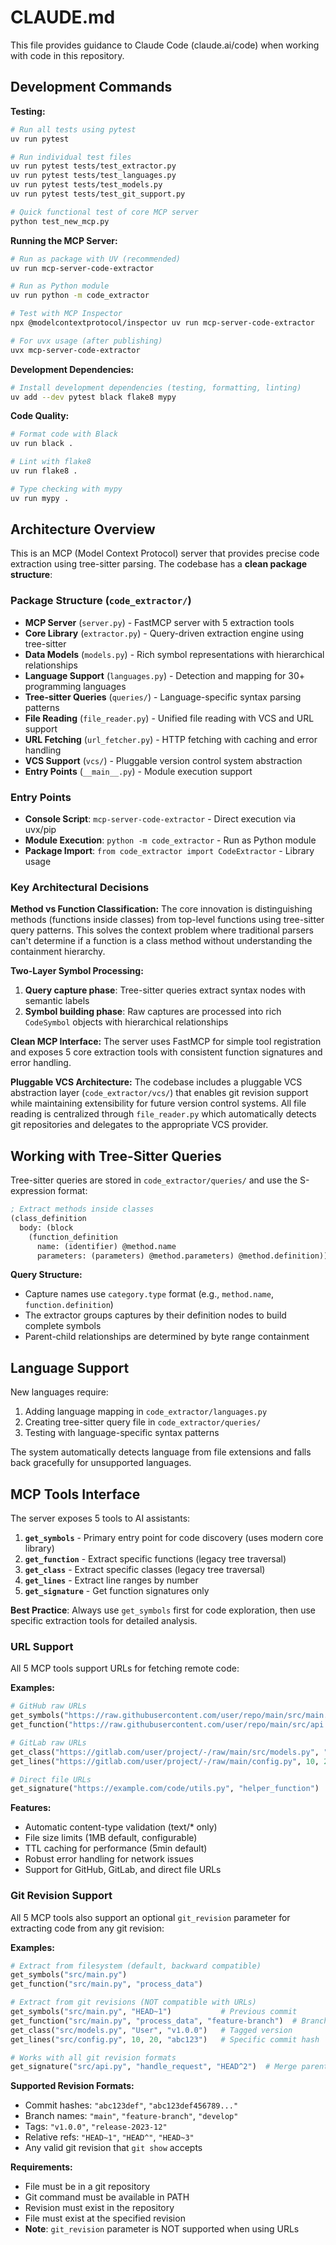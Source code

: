 # CLAUDE.md

This file provides guidance to Claude Code (claude.ai/code) when working with code in this repository.

## Development Commands

**Testing:**
```bash
# Run all tests using pytest
uv run pytest

# Run individual test files  
uv run pytest tests/test_extractor.py
uv run pytest tests/test_languages.py
uv run pytest tests/test_models.py
uv run pytest tests/test_git_support.py

# Quick functional test of core MCP server
python test_new_mcp.py
```

**Running the MCP Server:**
```bash
# Run as package with UV (recommended)
uv run mcp-server-code-extractor

# Run as Python module
uv run python -m code_extractor

# Test with MCP Inspector
npx @modelcontextprotocol/inspector uv run mcp-server-code-extractor

# For uvx usage (after publishing)
uvx mcp-server-code-extractor
```

**Development Dependencies:**
```bash
# Install development dependencies (testing, formatting, linting)
uv add --dev pytest black flake8 mypy
```

**Code Quality:**
```bash
# Format code with Black
uv run black .

# Lint with flake8
uv run flake8 .

# Type checking with mypy
uv run mypy .
```

## Architecture Overview

This is an MCP (Model Context Protocol) server that provides precise code extraction using tree-sitter parsing. The codebase has a **clean package structure**:

### Package Structure (`code_extractor/`)
- **MCP Server** (`server.py`) - FastMCP server with 5 extraction tools
- **Core Library** (`extractor.py`) - Query-driven extraction engine using tree-sitter
- **Data Models** (`models.py`) - Rich symbol representations with hierarchical relationships  
- **Language Support** (`languages.py`) - Detection and mapping for 30+ programming languages
- **Tree-sitter Queries** (`queries/`) - Language-specific syntax parsing patterns
- **File Reading** (`file_reader.py`) - Unified file reading with VCS and URL support
- **URL Fetching** (`url_fetcher.py`) - HTTP fetching with caching and error handling
- **VCS Support** (`vcs/`) - Pluggable version control system abstraction
- **Entry Points** (`__main__.py`) - Module execution support

### Entry Points
- **Console Script**: `mcp-server-code-extractor` - Direct execution via uvx/pip
- **Module Execution**: `python -m code_extractor` - Run as Python module
- **Package Import**: `from code_extractor import CodeExtractor` - Library usage

### Key Architectural Decisions

**Method vs Function Classification:**
The core innovation is distinguishing methods (functions inside classes) from top-level functions using tree-sitter query patterns. This solves the context problem where traditional parsers can't determine if a function is a class method without understanding the containment hierarchy.

**Two-Layer Symbol Processing:**
1. **Query capture phase**: Tree-sitter queries extract syntax nodes with semantic labels
2. **Symbol building phase**: Raw captures are processed into rich `CodeSymbol` objects with hierarchical relationships

**Clean MCP Interface:**
The server uses FastMCP for simple tool registration and exposes 5 core extraction tools with consistent function signatures and error handling.

**Pluggable VCS Architecture:**
The codebase includes a pluggable VCS abstraction layer (`code_extractor/vcs/`) that enables git revision support while maintaining extensibility for future version control systems. All file reading is centralized through `file_reader.py` which automatically detects git repositories and delegates to the appropriate VCS provider.

## Working with Tree-Sitter Queries

Tree-sitter queries are stored in `code_extractor/queries/` and use the S-expression format:

```scheme
; Extract methods inside classes
(class_definition
  body: (block
    (function_definition
      name: (identifier) @method.name
      parameters: (parameters) @method.parameters) @method.definition))
```

**Query Structure:**
- Capture names use `category.type` format (e.g., `method.name`, `function.definition`)
- The extractor groups captures by their definition nodes to build complete symbols
- Parent-child relationships are determined by byte range containment

## Language Support

New languages require:
1. Adding language mapping in `code_extractor/languages.py`
2. Creating tree-sitter query file in `code_extractor/queries/`
3. Testing with language-specific syntax patterns

The system automatically detects language from file extensions and falls back gracefully for unsupported languages.

## MCP Tools Interface

The server exposes 5 tools to AI assistants:

1. **`get_symbols`** - Primary entry point for code discovery (uses modern core library)
2. **`get_function`** - Extract specific functions (legacy tree traversal)  
3. **`get_class`** - Extract specific classes (legacy tree traversal)
4. **`get_lines`** - Extract line ranges by number
5. **`get_signature`** - Get function signatures only

**Best Practice**: Always use `get_symbols` first for code exploration, then use specific extraction tools for detailed analysis.

### URL Support

All 5 MCP tools support URLs for fetching remote code:

**Examples:**
```python
# GitHub raw URLs
get_symbols("https://raw.githubusercontent.com/user/repo/main/src/main.py")
get_function("https://raw.githubusercontent.com/user/repo/main/src/api.py", "handle_request")

# GitLab raw URLs  
get_class("https://gitlab.com/user/project/-/raw/main/src/models.py", "User")
get_lines("https://gitlab.com/user/project/-/raw/main/config.py", 10, 20)

# Direct file URLs
get_signature("https://example.com/code/utils.py", "helper_function")
```

**Features:**
- Automatic content-type validation (text/* only)
- File size limits (1MB default, configurable)
- TTL caching for performance (5min default)
- Robust error handling for network issues
- Support for GitHub, GitLab, and direct file URLs

### Git Revision Support

All 5 MCP tools also support an optional `git_revision` parameter for extracting code from any git revision:

**Examples:**
```python
# Extract from filesystem (default, backward compatible)
get_symbols("src/main.py")
get_function("src/main.py", "process_data")

# Extract from git revisions (NOT compatible with URLs)
get_symbols("src/main.py", "HEAD~1")           # Previous commit
get_function("src/main.py", "process_data", "feature-branch")  # Branch
get_class("src/models.py", "User", "v1.0.0")   # Tagged version
get_lines("src/config.py", 10, 20, "abc123")   # Specific commit hash

# Works with all git revision formats
get_signature("src/api.py", "handle_request", "HEAD^2")  # Merge parent
```

**Supported Revision Formats:**
- Commit hashes: `"abc123def"`, `"abc123def456789..."`
- Branch names: `"main"`, `"feature-branch"`, `"develop"`
- Tags: `"v1.0.0"`, `"release-2023-12"`
- Relative refs: `"HEAD~1"`, `"HEAD^"`, `"HEAD~3"`
- Any valid git revision that `git show` accepts

**Requirements:**
- File must be in a git repository
- Git command must be available in PATH
- Revision must exist in the repository
- File must exist at the specified revision
- **Note**: `git_revision` parameter is NOT supported when using URLs